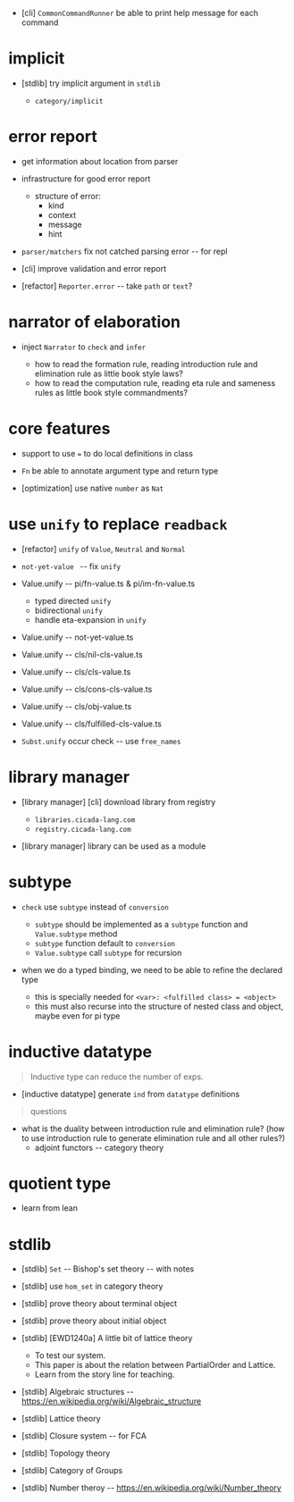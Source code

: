 - [cli] `CommonCommandRunner` be able to print help message for each command

# implicit

- [stdlib] try implicit argument in `stdlib`

  - `category/implicit`

# error report

- get information about location from parser

- infrastructure for good error report

  - structure of error:
    - kind
    - context
    - message
    - hint

- `parser/matchers` fix not catched parsing error -- for repl

- [cli] improve validation and error report

- [refactor] `Reporter.error` -- take `path` or `text`?

# narrator of elaboration

- inject `Narrator` to `check` and `infer`

  - how to read the formation rule, reading introduction rule and elimination rule as little book style laws?
  - how to read the computation rule, reading eta rule and sameness rules as little book style commandments?

# core features

- support to use `=` to do local definitions in class

- `Fn` be able to annotate argument type and return type

- [optimization] use native `number` as `Nat`

# use `unify` to replace `readback`

- [refactor] `unify` of `Value`, `Neutral` and `Normal`

- `not-yet-value ` -- fix `unify`

- Value.unify -- pi/fn-value.ts & pi/im-fn-value.ts

  - typed directed `unify`
  - bidirectional `unify`
  - handle eta-expansion in `unify`

- Value.unify -- not-yet-value.ts

- Value.unify -- cls/nil-cls-value.ts
- Value.unify -- cls/cls-value.ts
- Value.unify -- cls/cons-cls-value.ts
- Value.unify -- cls/obj-value.ts
- Value.unify -- cls/fulfilled-cls-value.ts

- `Subst.unify` occur check -- use `free_names`

# library manager

- [library manager] [cli] download library from registry

  - `libraries.cicada-lang.com`
  - `registry.cicada-lang.com`

- [library manager] library can be used as a module

# subtype

- `check` use `subtype` instead of `conversion`
  - `subtype` should be implemented as a `subtype` function and `Value.subtype` method
  - `subtype` function default to `conversion`
  - `Value.subtype` call `subtype` for recursion

- when we do a typed binding, we need to be able to refine the declared type
  - this is specially needed for `<var>: <fulfilled class> = <object>`
  - this must also recurse into the structure of nested class and object, maybe even for pi type

# inductive datatype

> Inductive type can reduce the number of exps.

- [inductive datatype] generate `ind` from `datatype` definitions

> questions

- what is the duality between introduction rule and elimination rule?
  (how to use introduction rule to generate elimination rule and all other rules?)
  - adjoint functors -- category theory

# quotient type

- learn from lean

# stdlib

- [stdlib] `Set` -- Bishop's set theory -- with notes

- [stdlib] use `hom_set` in category theory
- [stdlib] prove theory about terminal object
- [stdlib] prove theory about initial object

- [stdlib] [EWD1240a] A little bit of lattice theory
  - To test our system.
  - This paper is about the relation between PartialOrder and Lattice.
  - Learn from the story line for teaching.

- [stdlib] Algebraic structures -- https://en.wikipedia.org/wiki/Algebraic_structure

- [stdlib] Lattice theory

- [stdlib] Closure system -- for FCA

- [stdlib] Topology theory

- [stdlib] Category of Groups

- [stdlib] Number theroy -- https://en.wikipedia.org/wiki/Number_theory
